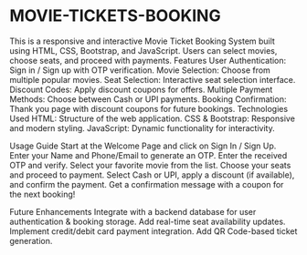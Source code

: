 # MOVIE-TICKETS-BOOKING
This is a responsive and interactive Movie Ticket Booking System built using HTML, CSS, Bootstrap, and JavaScript. Users can select movies, choose seats, and proceed with payments.
Features
User Authentication: Sign in / Sign up with OTP verification.
Movie Selection: Choose from multiple popular movies.
Seat Selection: Interactive seat selection interface.
Discount Codes: Apply discount coupons for offers.
Multiple Payment Methods: Choose between Cash or UPI payments.
Booking Confirmation: Thank you page with discount coupons for future bookings.
Technologies Used
HTML: Structure of the web application.
CSS & Bootstrap: Responsive and modern styling.
JavaScript: Dynamic functionality for interactivity.

Usage Guide
Start at the Welcome Page and click on Sign In / Sign Up.
Enter your Name and Phone/Email to generate an OTP.
Enter the received OTP and verify.
Select your favorite movie from the list.
Choose your seats and proceed to payment.
Select Cash or UPI, apply a discount (if available), and confirm the payment.
Get a confirmation message with a coupon for the next booking!

Future Enhancements
Integrate with a backend database for user authentication & booking storage.
Add real-time seat availability updates.
Implement credit/debit card payment integration.
Add QR Code-based ticket generation.

